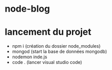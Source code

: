 # node-blog

# lancement du projet

- npm i (création du dossier node_modules)
- mongod (start la base de données mongodb)
- nodemon inde.js
- code . (lancer visual studio code)
